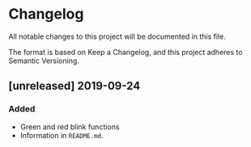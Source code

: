 # Changelog
All notable changes to this project will be documented in this file.

The format is based on Keep a Changelog, and this project adheres to Semantic Versioning.

## [unreleased] 2019-09-24
### Added
- Green and red blink functions
- Information in `README.md`.
